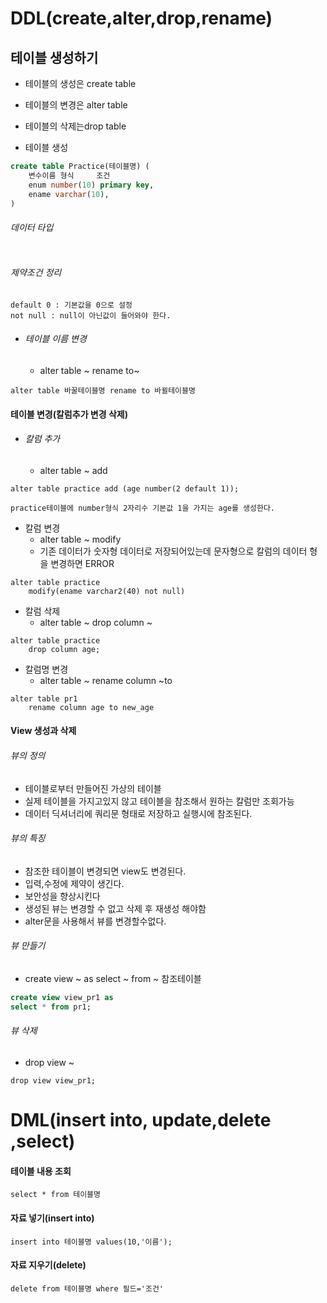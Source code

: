 # DDL(create,alter,drop,rename)



## 테이블 생성하기

* 테이블의 생성은 create table
* 테이블의 변경은 alter table
* 테이블의 삭제는drop table



* 테이블 생성

```sql
create table Practice(테이블명) (
	변수이름 형식		조건
	enum number(10) primary key,
	ename varchar(10),
)	
```

###### 데이터 타입

```

```

###### 제약조건 정리

```
default 0 : 기본값을 0으로 설정
not null : null이 아닌값이 들어와야 한다.
```

- ###### 테이블 이름 변경

  - alter table ~ rename to~

```
alter table 바꿀테이블명 rename to 바뀔테이블명
```

#### 테이블 변경(칼럼추가 변경 삭제)

* ###### 칼럼 추가

  * alter table ~ add

```
alter table practice add (age number(2 default 1));

practice테이블에 number형식 2자리수 기본값 1을 가지는 age를 생성한다.
```

* 칼럼 변경
  * alter table  ~ modify
  * 기존 데이터가 숫자형 데이터로 저장되어있는데 문자형으로 칼럼의 데이터 형을 변경하면 ERROR

```
alter table practice
	modify(ename varchar2(40) not null)
```

* 칼럼 삭제
  * alter table ~ drop column ~

```
alter table practice
	drop column age;
```

* 칼럼명 변경
  * alter table ~ rename column ~to

```
alter table pr1
	rename column age to new_age
```

#### View 생성과 삭제	

###### 뷰의 정의

* 테이블로부터 만들어진 가상의 테이블
* 실제 테이블을 가지고있지 않고 테이블을 참조해서 원하는 칼럼만 조회가능
* 데이터 딕셔너리에 쿼리문 형태로 저장하고 실행시에 참조된다.

###### 뷰의 특징

* 참조한 테이블이 변경되면 view도 변경된다.
* 입력,수정에 제약이 생긴다.
* 보안성을 향상시킨다
* 생성된 뷰는 변경할 수 없고 삭제 후 재생성 해야함
* alter문을 사용해서 뷰를 변경할수없다.

###### 뷰 만들기

* create view ~ as  select ~ from ~ 참조테이블

```sql
create view view_pr1 as
select * from pr1;
```

###### 뷰 삭제

* drop view ~

```
drop view view_pr1;
```



# DML(insert into, update,delete ,select)

#### 테이블 내용 조회

```
select * from 테이블명
```

#### 자료 넣기(insert into)

```
insert into 테이블명 values(10,'이름');
```

#### 자료 지우기(delete)

```
delete from 테이블명 where 필드='조건'
```

